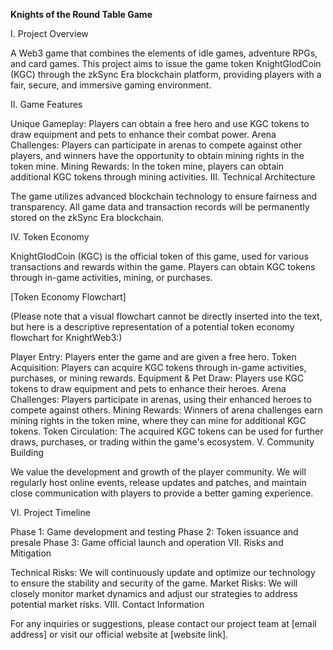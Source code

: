 **Knights of the Round Table Game**

I. Project Overview

A Web3 game that combines the elements of idle games, adventure RPGs, and card games. This project aims to issue the game token KnightGlodCoin (KGC) through the zkSync Era blockchain platform, providing players with a fair, secure, and immersive gaming environment.

II. Game Features

Unique Gameplay: Players can obtain a free hero and use KGC tokens to draw equipment and pets to enhance their combat power.
Arena Challenges: Players can participate in arenas to compete against other players, and winners have the opportunity to obtain mining rights in the token mine.
Mining Rewards: In the token mine, players can obtain additional KGC tokens through mining activities.
III. Technical Architecture

The game utilizes advanced blockchain technology to ensure fairness and transparency. All game data and transaction records will be permanently stored on the zkSync Era blockchain.

IV. Token Economy

KnightGlodCoin (KGC) is the official token of this game, used for various transactions and rewards within the game. Players can obtain KGC tokens through in-game activities, mining, or purchases.

[Token Economy Flowchart]

(Please note that a visual flowchart cannot be directly inserted into the text, but here is a descriptive representation of a potential token economy flowchart for KnightWeb3:)

Player Entry: Players enter the game and are given a free hero.
Token Acquisition: Players can acquire KGC tokens through in-game activities, purchases, or mining rewards.
Equipment & Pet Draw: Players use KGC tokens to draw equipment and pets to enhance their heroes.
Arena Challenges: Players participate in arenas, using their enhanced heroes to compete against others.
Mining Rewards: Winners of arena challenges earn mining rights in the token mine, where they can mine for additional KGC tokens.
Token Circulation: The acquired KGC tokens can be used for further draws, purchases, or trading within the game's ecosystem.
V. Community Building

We value the development and growth of the player community. We will regularly host online events, release updates and patches, and maintain close communication with players to provide a better gaming experience.

VI. Project Timeline

Phase 1: Game development and testing
Phase 2: Token issuance and presale
Phase 3: Game official launch and operation
VII. Risks and Mitigation

Technical Risks: We will continuously update and optimize our technology to ensure the stability and security of the game.
Market Risks: We will closely monitor market dynamics and adjust our strategies to address potential market risks.
VIII. Contact Information

For any inquiries or suggestions, please contact our project team at [email address] or visit our official website at [website link].
